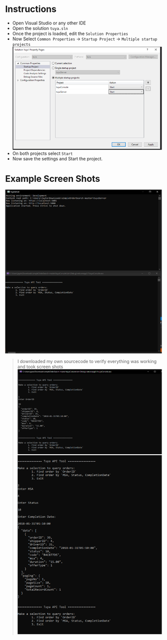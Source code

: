 # Instructions

- Open Visual Studio or any other IDE
- Open the solution `tuya.sln`
- Once the project is loaded, edit the `Solution Properties`
- Now Select `Common Properties` -> `Startup Project` -> `Multiple startup projects`
![Solution Properties Example](screenshots/SolutionProperties.PNG)
- On both projects select `Start`
- Now save the settings and Start the project.

# Example Screen Shots

![Solution Running Example](screenshots/SolutionRunningExample.PNG)
> I downloaded my own sourcecode to verify everything was working and took screen shots
![API Tool OrderID GET](screenshots/TuyaApiToolById.PNG)
![API Tool Order Query](screenshots/TuyaApiToolByQuery.PNG)
